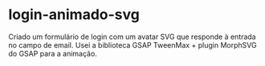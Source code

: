 # login-animado-svg
Criado um formulário de login com um avatar SVG que responde à entrada no campo de email. Usei a biblioteca GSAP TweenMax + plugin MorphSVG do GSAP para a animação.
